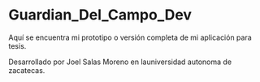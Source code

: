 # Guardian_Del_Campo_Dev
Aquí se encuentra mi prototipo o versión completa de mi aplicación para tesis.

Desarrollado por Joel Salas Moreno en launiversidad autonoma de zacatecas.
